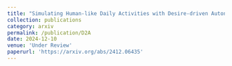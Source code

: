 ```yaml
---
title: "Simulating Human-like Daily Activities with Desire-driven Autonomy"
collection: publications
category: arxiv
permalink: /publication/D2A
date: 2024-12-10
venue: 'Under Review'
paperurl: 'https://arxiv.org/abs/2412.06435'
---
```


